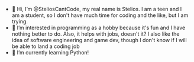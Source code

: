 - 👋 Hi, I’m @SteliosCantCode, my real name is Stelios. I am a teen and I am a student, so I don't have much time for coding and the like, but I am trying.
- 👀 I’m interested in programming as a hobby because it's fun and I have nothing better to do. Also, it helps with jobs, doesn't it? I also like the idea of software engineering and game dev, 
  though I don't know if I will be able to land a coding job
- 🌱 I’m currently learning Python!

